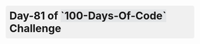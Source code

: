 <h1 style="font-size: 2em; font-weight: bold; background-color: #f0f0f0; padding: 10px; border-radius: 5px;">
  Day-81 of <span style="background-color: #afb8c133;">`100-Days-Of-Code`</span> Challenge
</h1>